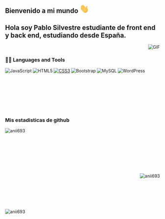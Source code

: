 ## Bienvenido a mi mundo <img src="https://github.com/ABSphreak/ABSphreak/blob/master/gifs/Hi.gif" width="30px">

## Hola soy Pablo Silvestre estudiante de front end y back end, estudiando desde España.


<img align="right" alt="GIF" src="https://media.giphy.com/media/836HiJc7pgzy8iNXCn/giphy.gif" />

<br/>

### 👨‍💻 Languages and Tools

![JavaScript](https://img.shields.io/badge/-JavaScript-black?style=flat&logo=javascript&link=https://github.com/BRdhanani)
![HTML5](https://img.shields.io/badge/-HTML5-E34F26?style=flat&logo=html5&logoColor=white&link=https://github.com/BRdhanani)
[![CSS3](https://img.shields.io/badge/-CSS3-1572B6?style=flat&logo=css3&link=https://github.com/BRdhanani)](https://github.com/BRdhanani) 
![Bootstrap](https://img.shields.io/badge/-Bootstrap-563D7C?style=flat&logo=bootstrap&link=https://github.com/BRdhanani)
![MySQL](https://img.shields.io/badge/-MySQL-black?style=flat&logo=mysql&link=https://github.com/BRdhanani)
![WordPress](https://img.shields.io/badge/-WordPress-blue?style=flat&logo=wordpress&link=https://github.com/BRdhanani)
<br>
<br><br><br><br><br><br><br>
<h3>Mis estadisticas de github</h3>
<p>&nbsp;<img align="left" src="https://github-readme-stats.vercel.app/api?username=anii693&show_icons=true&theme=dark&locale=en" alt="anii693" /></p>
<br><br><br><br><br><br>
<p><img align="right" src="https://github-readme-streak-stats.herokuapp.com/?user=anii693&theme=dark" alt="anii693" /></p>
<br><br><br><br><br><br>
<p><img align="left" src="https://github-readme-stats.vercel.app/api/top-langs?username=anii693&show_icons=true&theme=dark&locale=en&layout=compact" alt="anii693" /></p>
